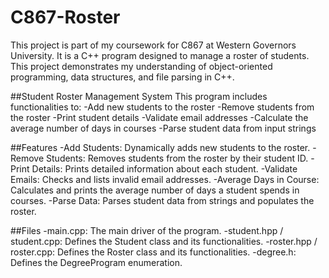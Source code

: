 # C867-Roster
This project is part of my coursework for C867 at Western Governors University. It is a C++ program designed to manage a roster of students.  This project demonstrates my understanding of object-oriented programming, data structures, and file parsing in C++.

##Student Roster Management System
This program includes functionalities to:
-Add new students to the roster
-Remove students from the roster
-Print student details
-Validate email addresses
-Calculate the average number of days in courses
-Parse student data from input strings

##Features
-Add Students: Dynamically adds new students to the roster.
-Remove Students: Removes students from the roster by their student ID.
-Print Details: Prints detailed information about each student.
-Validate Emails: Checks and lists invalid email addresses.
-Average Days in Course: Calculates and prints the average number of days a student spends in courses.
-Parse Data: Parses student data from strings and populates the roster.

##Files
-main.cpp: The main driver of the program.
-student.hpp / student.cpp: Defines the Student class and its functionalities.
-roster.hpp / roster.cpp: Defines the Roster class and its functionalities.
-degree.h: Defines the DegreeProgram enumeration.

